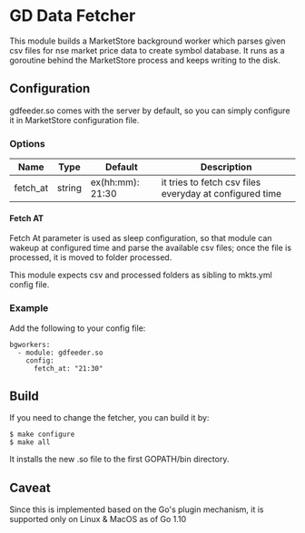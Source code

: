# GD Data Fetcher

This module builds a MarketStore background worker which parses given csv files
for nse market price data to create symbol database.  It runs as a goroutine
behind the MarketStore process and keeps writing to the disk.

## Configuration
gdfeeder.so comes with the server by default, so you can simply configure it
in MarketStore configuration file.

### Options
Name | Type | Default | Description
--- | --- | --- | ---
fetch_at | string | ex(hh:mm): 21:30 | it tries to fetch csv files everyday at configured time

#### Fetch AT
Fetch At parameter is used as sleep configuration, so that module can wakeup at configured time and parse the available csv files; once the file is processed, it is moved to folder processed.

This module expects csv and processed folders as sibling to mkts.yml config file.

### Example
Add the following to your config file:
```
bgworkers:
  - module: gdfeeder.so
    config:
      fetch_at: "21:30"
```


## Build
If you need to change the fetcher, you can build it by:

```
$ make configure
$ make all
```

It installs the new .so file to the first GOPATH/bin directory.


## Caveat
Since this is implemented based on the Go's plugin mechanism, it is supported only
on Linux & MacOS as of Go 1.10